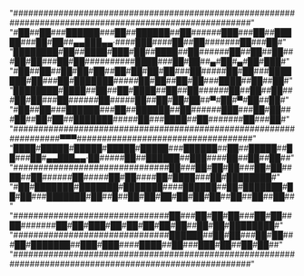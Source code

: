 "########################################################################################################"
"#██##██###██████###██##██████##██######███###██##█████###██#██##▄▄███▄▄·####███####██##██#######██###██#"
"████████#██##████#███#██##████##██######██##██##██###██#██###██#██##########████###██#██##▄#██#▄#██#███#"
"#██##██##██#██#██##██#██#██#██###██#####██#██###███████#██###██#███████#####██#██##██#██###████##██##██#"
"████████#████##██##██#████##██##██######██##██##██###██#██###██######██#####██##██#██#██##▀#██#▀#██##██#"
"#██##██###██████###██##██████##██######███###██#██###██##██#██##███████#####██###████##██#######██###██#"
"##################################################################▀▀▀###################################"
"████#█████#█████#█████#█████###██████##██##█████##██###██#▄▄███▄▄·██#####██##██████##███####██##██##██##"
"###############################██###██#██#██###██#██##██##██######██#####██#██####██#████###██#████████#"
"#██#███████#███████#███████####██████##██#███████#██#██###███████#██##█##██#██#██#██#██#██##██##██##██##"
"###############################██###██#██#██###██#██##██#######██#██#███#██#██#██#██#██##██#██#████████#"
"###############################██████##██#██###██#██###██#███████##███#███####████##██###███#██##██#██##"
"########################################################################################################"
